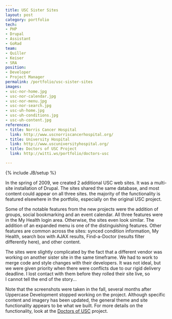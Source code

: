 ```yaml
---
title: USC Sister Sites
layout: post
category: portfolio
tech:
- PHP
- Drupal
- Assistant
- GoRad
team:
- Quiller
- Keiser
- SRA
position:
- Developer
- Project Manager
permalink: /portfolio/usc-sister-sites
images:
- usc-nor-home.jpg
- usc-nor-calendar.jpg
- usc-nor-menu.jpg
- usc-nor-search.jpg
- usc-uh-home.jpg
- usc-uh-conditions.jpg
- usc-uh-content.jpg
references:
- title: Norris Cancer Hospital
  link: http://www.uscnorriscancerhospital.org/
- title: University Hospital
  link: http://www.uscuniversityhospital.org/
- title: Doctors of USC Project
  link: http://witti.ws/portfolio/doctors-usc

---
```

{% include JB/setup %}
<div id="node-48" class="node node-portfolio node-promoted">
  <div class="content clearfix">
    <div class="field field-name-body field-type-text-with-summary field-label-hidden"><div class="field-items"><div class="field-item even"><p>In the spring of 2009, we created 2 additional USC web sites. It was a multi-site installation of Drupal. The sites shared the same database, and most content could appear on all three sites. the majority of the functionality is featured elsewhere in the portfolio, especially on the original USC project.</p>
<!--break-->
<p>Some of the notable features from the new projects were the addition of groups, social bookmarking and an event calendar. All three features were in the My Health login area. Otherwise, the sites even look similar. The addition of an expanded menu is one of the distinguishing features. Other features are common across the sites: synced condition information, My Health, search box with AJAX results, Find-a-Doctor (results filter differently here), and other content.</p>
<p>The sites were slightly complicated by the fact that a different vendor was working on another sister site in the same timeframe. We had to work to merge code and style changes with their developers. It was not ideal, but we were given priority when there were conflicts due to our rigid delivery deadline. I lost contact with them before they rolled their site live, so I cannot tell the end of the story...</p>
<p>Note that the screenshots were taken in the fall, several months after Uppercase Development stopped working on the project. Although specific content and imagery has been updated, the general theme and site functionality appears to be what we built. For more details on the functionality, look at the <a href="http://witti.ws/portfolio/doctors-usc">Doctors of USC</a> project.</p></div></div></div>  </div>
</div>
